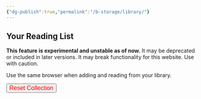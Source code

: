 ```yaml
---
{"dg-publish":true,"permalink":"/b-storage/library/"}
---
```


## Your Reading List

**This feature is experimental and unstable as of now.** It may be deprecated or included in later versions. It may break functionality for this website. Use with caution.

Use the same browser when adding and reading from your library.

<button id="reset-collection" style="color: red; font-size: 16px;">Reset Collection</button>
<div id="library-display"></div>

<script>
function renderLibrary() {
  const e = document.getElementById("library-display");
  if (!e) return;

  const library = JSON.parse(localStorage.getItem("bookLibrary") || "[]");
  if (library.length === 0) return void (e.innerText = "No books in your reading list just yet.");

  let displayContent = "";
  library.forEach((book, index) => {
    // Using the saved link in the library data
    displayContent += `${index + 1}. <a class="internal-link" href="${book.link}" target="_blank">${book.title}</a><br><br>`;
  });

  // Insert the formatted book list into the HTML
  e.innerHTML = displayContent;
}

document.addEventListener("DOMContentLoaded", renderLibrary);
</script>

<script>
  // Function to reset the library (clear all saved books)
  function resetLibrary() {
    if (confirm("This will remove all books from your reading list. Continue?")) {
      localStorage.removeItem("bookLibrary");
      renderLibrary();
    }
  }

document.getElementById("reset-collection").addEventListener("click", resetLibrary);
</script>
